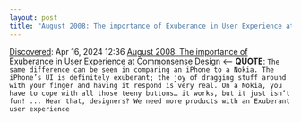 ```yaml
---
layout: post
title: "August 2008: The importance of Exuberance in User Experience at Commonsense Design"
---
```

[Discovered](http://rolandtanglao.com/2020/07/29/p1-blogthis-checkvist-list-links-to-blog/): Apr 16, 2024 12:36 [August 2008: The importance of Exuberance in User Experience at Commonsense Design](https://designblog.nzeldes.com/2008/08/the-importance-of-exuberance-in-user-experience/) <-- **QUOTE**:  `The same difference can be seen in comparing an iPhone to a Nokia. The iPhone’s UI is definitely exuberant; the joy of dragging stuff around with your finger and having it respond is very real. On a Nokia, you have to cope with all those teeny buttons… it works, but it just isn’t fun! ... Hear that, designers? We need more products with an Exuberant user experience`
